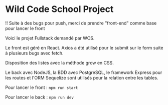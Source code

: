 # Wild Code School Project

!! Suite à des bugs pour push, merci de prendre "front-end" comme base pour lancer le front

Voici le projet Fullstack demandé par WCS.

Le front est géré en React. Axios a été utilisé pour le submit sur le form suite à plusieurs bugs avec fetch. 

Disposition des listes avec la méthode grow en CSS.

Le back avec NodeJS, la BDD avec PostgreSQL, le framework Express pour les routes et l'ORM Sequelize sont utilisés pour la relation entre les tables.

Pour lancer le front : ``npm run start``

Pour lancer le back : ``npm run dev``

